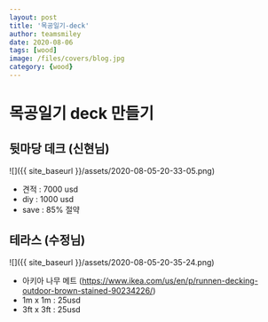 ```yaml
---
layout: post
title: '목공일기-deck' 
author: teamsmiley
date: 2020-08-06
tags: [wood]
image: /files/covers/blog.jpg
category: {wood}
---
```


# 목공일기 deck 만들기 

##  뒷마당 데크 (신현님)

![]({{ site_baseurl }}/assets/2020-08-05-20-33-05.png)

* 견적 : 7000 usd
* diy : 1000 usd 
* save : 85% 절약


## 테라스 (수정님)

![]({{ site_baseurl }}/assets/2020-08-05-20-35-24.png)

* 아키아 나무 메트 (https://www.ikea.com/us/en/p/runnen-decking-outdoor-brown-stained-90234226/)
* 1m x 1m : 25usd
* 3ft x 3ft : 25usd




